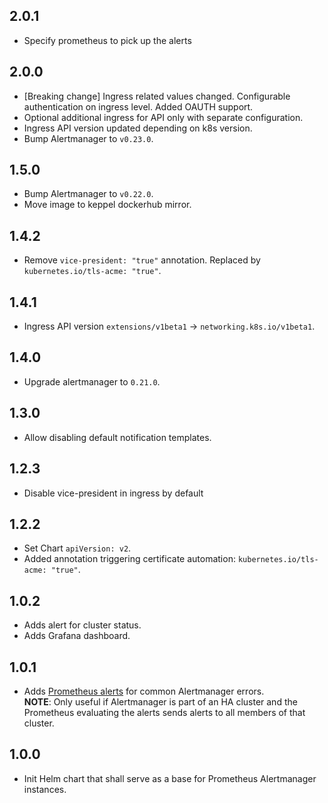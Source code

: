 ## 2.0.1

* Specify prometheus to pick up the alerts

## 2.0.0

* [Breaking change] Ingress related values changed. Configurable authentication on ingress level. Added OAUTH support.
* Optional additional ingress for API only with separate configuration.
* Ingress API version updated depending on k8s version.
* Bump Alertmanager to `v0.23.0`.

## 1.5.0

* Bump Alertmanager to `v0.22.0`.
* Move image to keppel dockerhub mirror.

## 1.4.2

* Remove `vice-president: "true"` annotation. Replaced by `kubernetes.io/tls-acme: "true"`.

## 1.4.1

* Ingress API version `extensions/v1beta1` -> `networking.k8s.io/v1beta1`.

## 1.4.0

* Upgrade alertmanager to `0.21.0`.

## 1.3.0

* Allow disabling default notification templates.

## 1.2.3

* Disable vice-president in ingress by default

## 1.2.2

* Set Chart `apiVersion: v2`.
* Added annotation triggering certificate automation: `kubernetes.io/tls-acme: "true"`. 

## 1.0.2

* Adds alert for cluster status.
* Adds Grafana dashboard.

## 1.0.1

* Adds [Prometheus alerts](./templates/alerts) for common Alertmanager errors.  
  **NOTE**: Only useful if Alertmanager is part of an HA cluster and the Prometheus evaluating the alerts sends alerts to all members of that cluster. 

## 1.0.0

* Init Helm chart that shall serve as a base for Prometheus Alertmanager instances.
